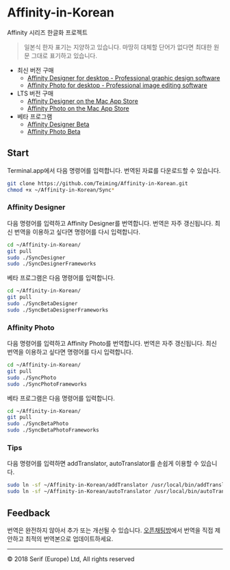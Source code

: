 # Affinity-in-Korean
Affinity 시리즈 한글화 프로젝트
>일본식 한자 표기는 지양하고 있습니다.
>마땅히 대체할 단어가 없다면 최대한 원문 그대로 표기하고 있습니다.

* 최신 버전 구매
  * [Affinity Designer for desktop - Professional graphic design software](https://affinity.serif.com/designer/desktop)
  * [Affinity Photo for desktop - Professional image editing software](https://affinity.serif.com/photo/desktop)
  <!-- * [Affinity Publisher for desktop](https://affinity.serif.com/publisher/desktop) -->
* LTS 버전 구매
  * [Affinity Designer on the Mac App Store](https://itunes.apple.com/app/affinity-designer/id824171161)
  * [Affinity Photo on the Mac App Store](https://itunes.apple.com/app/affinity-photo/id824183456)
  <!-- * [Affinity Publisher on the Mac App Store](https://itunes.apple.com/app/affinity-publisher/id) -->
* 베타 프로그램
  * [Affinity Designer Beta](https://s3.amazonaws.com/affinity-beta/download/Affinity%20Designer%20Beta.dmg)
  * [Affinity Photo Beta](https://s3.amazonaws.com/affinity-beta/download/Affinity%20Photo%20Customer%20Beta.dmg)
## Start
Terminal.app에서 다음 명령어를 입력합니다. 번역된 자료를 다운로드할 수 있습니다.
```sh
git clone https://github.com/Teiming/Affinity-in-Korean.git
chmod +x ~/Affinity-in-Korean/Sync*
```
### Affinity Designer
다음 명령어를 입력하고 Affinity Designer를 번역합니다. 번역은 자주 갱신됩니다. 최신 번역을 이용하고 싶다면 명령어를 다시 입력합니다.
```sh
cd ~/Affinity-in-Korean/
git pull
sudo ./SyncDesigner
sudo ./SyncDesignerFrameworks
```
베타 프로그램은 다음 명령어를 입력합니다.
```sh
cd ~/Affinity-in-Korean/
git pull
sudo ./SyncBetaDesigner
sudo ./SyncBetaDesignerFrameworks
```
### Affinity Photo
다음 명령어를 입력하고 Affinity Photo를 번역합니다. 번역은 자주 갱신됩니다. 최신 번역을 이용하고 싶다면 명령어를 다시 입력합니다.
```sh
cd ~/Affinity-in-Korean/
git pull
sudo ./SyncPhoto
sudo ./SyncPhotoFrameworks
```
베타 프로그램은 다음 명령어를 입력합니다.
```sh
cd ~/Affinity-in-Korean/
git pull
sudo ./SyncBetaPhoto
sudo ./SyncBetaPhotoFrameworks
```
### Tips
다음 명령어를 입력하면 addTranslator, autoTranslator를 손쉽게 이용할 수 있습니다.
```sh
sudo ln -sf ~/Affinity-in-Korean/addTranslator /usr/local/bin/addTranslator
sudo ln -sf ~/Affinity-in-Korean/autoTranslator /usr/local/bin/autoTranslator
```
## Feedback
번역은 완전하지 않아서 추가 또는 개선될 수 있습니다. [오픈채팅방](https://open.kakao.com/o/gmcERP6)에서 번역을 직접 제안하고 최적의 번역본으로 업데이트하세요.
***
© 2018 Serif (Europe) Ltd, All rights reserved
